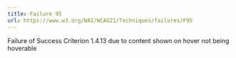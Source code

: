 ```yaml
---
title: Failure 95
url: https://www.w3.org/WAI/WCAG21/Techniques/failures/F95
---
```

Failure of Success Criterion 1.4.13 due to content shown on hover not being hoverable